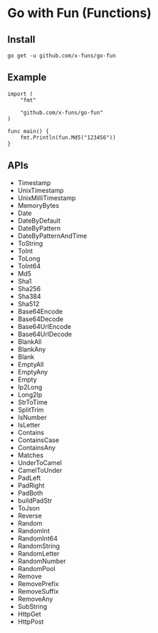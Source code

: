 # Go with Fun (Functions)

## Install

```
go get -u github.com/x-funs/go-fun
```

## Example

```
import (
	"fmt"

	"github.com/x-funs/go-fun"
)

func main() {
	fmt.Println(fun.Md5("123456"))
}
```

## APIs

* Timestamp
* UnixTimestamp
* UnixMilliTimestamp
* MemoryBytes
* Date
* DateByDefault
* DateByPattern
* DateByPatternAndTime
* ToString
* ToInt
* ToLong
* ToInt64
* Md5
* Sha1
* Sha256
* Sha384
* Sha512
* Base64Encode
* Base64Decode
* Base64UrlEncode
* Base64UrlDecode
* BlankAll
* BlankAny
* Blank
* EmptyAll
* EmptyAny
* Empty
* Ip2Long
* Long2Ip
* StrToTime
* SplitTrim
* IsNumber
* IsLetter
* Contains
* ContainsCase
* ContainsAny
* Matches
* UnderToCamel
* CamelToUnder
* PadLeft
* PadRight
* PadBoth
* buildPadStr
* ToJson
* Reverse
* Random
* RandomInt
* RandomInt64
* RandomString
* RandomLetter
* RandomNumber
* RandomPool
* Remove
* RemovePrefix
* RemoveSuffix
* RemoveAny
* SubString
* HttpGet
* HttpPost